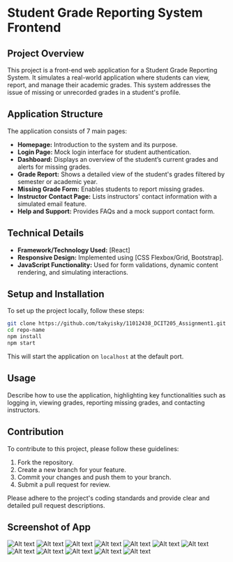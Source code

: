 # Student Grade Reporting System Frontend

## Project Overview

This project is a front-end web application for a Student Grade Reporting System. It simulates a real-world application where students can view, report, and manage their academic grades. This system addresses the issue of missing or unrecorded grades in a student's profile.

## Application Structure

The application consists of 7 main pages:

- **Homepage:** Introduction to the system and its purpose.
- **Login Page:** Mock login interface for student authentication.
- **Dashboard:** Displays an overview of the student’s current grades and alerts for missing grades.
- **Grade Report:** Shows a detailed view of the student's grades filtered by semester or academic year.
- **Missing Grade Form:** Enables students to report missing grades.
- **Instructor Contact Page:** Lists instructors' contact information with a simulated email feature.
- **Help and Support:** Provides FAQs and a mock support contact form.

## Technical Details

- **Framework/Technology Used:** [React]
- **Responsive Design:** Implemented using [CSS Flexbox/Grid, Bootstrap].
- **JavaScript Functionality:** Used for form validations, dynamic content rendering, and simulating interactions.

## Setup and Installation

To set up the project locally, follow these steps:

```bash
git clone https://github.com/takyisky/11012438_DCIT205_Assignment1.git
cd repo-name
npm install
npm start
```

This will start the application on `localhost` at the default port.

## Usage

Describe how to use the application, highlighting key functionalities such as logging in, viewing grades, reporting missing grades, and contacting instructors.

## Contribution

To contribute to this project, please follow these guidelines:

1. Fork the repository.
2. Create a new branch for your feature.
3. Commit your changes and push them to your branch.
4. Submit a pull request for review.

Please adhere to the project's coding standards and provide clear and detailed pull request descriptions.

## Screenshot of App

![Alt text](<public/Screenshots/Screenshot (249).png>)
![Alt text](<public/Screenshots/Screenshot (250).png>)
![Alt text](<public/Screenshots/Screenshot (251).png>)
![Alt text](<public/Screenshots/Screenshot (252).png>)
![Alt text](<public/Screenshots/Screenshot (253).png>)
![Alt text](<public/Screenshots/Screenshot (254).png>)
![Alt text](<public/Screenshots/Screenshot (255).png>) 
![Alt text](<public/Screenshots/Screenshot (256).png>) 
![Alt text](<public/Screenshots/Screenshot (257).png>)
![Alt text](<public/Screenshots/Screenshot (258).png>)
![Alt text](<public/Screenshots/Screenshot (259).png>)
![Alt text](<public/Screenshots/Screenshot (260).png>) 

